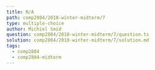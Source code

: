 ```yaml
---
title: N/A
path: comp2804/2018-winter-midterm/7
type: multiple-choice
author: Michiel Smid
question: comp2804/2018-winter-midterm/7/question.ts
solution: comp2804/2018-winter-midterm/7/solution.md
tags:
  - comp2804
  - comp2804-midterm
---
```

